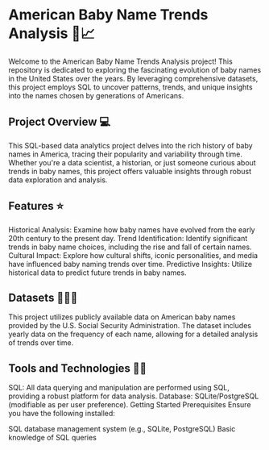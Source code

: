 # American Baby Name Trends Analysis 👶📈
Welcome to the American Baby Name Trends Analysis project! This repository is dedicated to exploring the fascinating evolution of baby names in the United States over the years. By leveraging comprehensive datasets, this project employs SQL to uncover patterns, trends, and unique insights into the names chosen by generations of Americans.

## Project Overview 💻
This SQL-based data analytics project delves into the rich history of baby names in America, tracing their popularity and variability through time. Whether you're a data scientist, a historian, or just someone curious about trends in baby names, this project offers valuable insights through robust data exploration and analysis.

## Features ⭐
Historical Analysis: Examine how baby names have evolved from the early 20th century to the present day.
Trend Identification: Identify significant trends in baby name choices, including the rise and fall of certain names.
Cultural Impact: Explore how cultural shifts, iconic personalities, and media have influenced baby naming trends over time.
Predictive Insights: Utilize historical data to predict future trends in baby names.

## Datasets 📕📕📕
This project utilizes publicly available data on American baby names provided by the U.S. Social Security Administration. The dataset includes yearly data on the frequency of each name, allowing for a detailed analysis of trends over time.

## Tools and Technologies 🔧🤖
SQL: All data querying and manipulation are performed using SQL, providing a robust platform for data analysis.
Database: SQLite/PostgreSQL (modifiable as per user preference).
Getting Started
Prerequisites
Ensure you have the following installed:

SQL database management system (e.g., SQLite, PostgreSQL)
Basic knowledge of SQL queries
